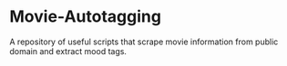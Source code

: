 # Movie-Autotagging
A repository of useful scripts that scrape movie information from public domain and extract mood tags.
